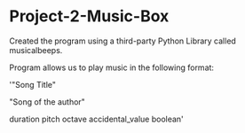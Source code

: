 # Project-2-Music-Box
Created the program using a third-party Python Library called musicalbeeps. 

Program allows us to play music in the following format: 

'"Song Title"

"Song of the author"

duration pitch octave accidental_value boolean'
